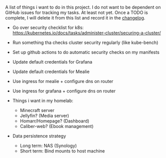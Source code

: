 A list of things i want to do in this project.
I do not want to be dependent on GitHub issues for tracking my tasks. At least not yet.
Once a TODO is complete, I will delete it from this list and record it in the [changelog](./CHANGELOG.md).

- Go over security checklist for k8s: https://kubernetes.io/docs/tasks/administer-cluster/securing-a-cluster/
- Run something tha checks cluster security regularly (like kube-bench)
- Set up github actions to do automatic security checks on my manifests
- Update default credentials for Grafana
- Update default credentials for Mealie
- Use ingress for mealie + configure dns on router
- Use ingress for grafana + configure dns on router

- Things i want in my homelab:
    - Minecraft server
    - Jellyfin? (Media server)
    - Homarr/Homepage? (Dashboard)
    - Caliber-web? (Ebook management)

- Data persistence strategy
    - Long term: NAS (Synology)
    - Short term: Bind mounts to host machine
